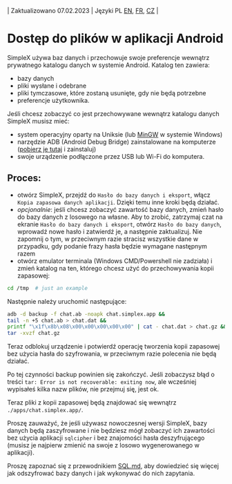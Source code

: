 | Zaktualizowano 07.02.2023 | Języki PL [EN](https://github.com/simplex-chat/simplex-chat/blob/stable/docs/ANDROID.md), [FR](https://github.com/simplex-chat/simplex-chat/blob/stable/docs/lang/fr/ANDROID.md), [CZ](https://github.com/simplex-chat/simplex-chat/blob/stable/docs/lang/cz/ANDROID.md) |

# Dostęp do plików w aplikacji Android

SimpleX używa baz danych i przechowuje swoje preferencje wewnątrz prywatnego katalogu danych w systemie Android. Katalog ten zawiera:
- bazy danych
- pliki wysłane i odebrane
- pliki tymczasowe, które zostaną usunięte, gdy nie będą potrzebne
- preferencje użytkownika.


Jeśli chcesz zobaczyć co jest przechowywane wewnątrz katalogu danych SimpleX musisz mieć:
- system operacyjny oparty na Uniksie (lub [MinGW](https://www.mingw-w64.org/downloads/) w systemie Windows)
- narzędzie ADB (Android Debug Bridge) zainstalowane na komputerze ([pobierz je tutaj](https://developer.android.com/studio/releases/platform-tools) i zainstaluj)
- swoje urządzenie podłączone przez USB lub Wi-Fi do komputera.

## Proces:
- otwórz SimpleX, przejdź do `Hasło do bazy danych i eksport`, włącz `Kopia zapasowa danych aplikacji`. Dzięki temu inne kroki będą działać.
- _opcjonalnie_: jeśli chcesz zobaczyć zawartość bazy danych, zmień hasło do bazy danych z losowego na własne. Aby to zrobić, zatrzymaj czat na ekranie `Hasło do bazy danych i eksport`, otwórz `Hasło do bazy danych`, wprowadź nowe hasło i zatwierdź je, a następnie zaktualizuj. Nie zapomnij o tym, w przeciwnym razie stracisz wszystkie dane w przypadku, gdy podanie frazy hasła będzie wymagane następnym razem
- otwórz emulator terminala (Windows CMD/Powershell nie zadziała) i zmień katalog na ten, którego chcesz użyć do przechowywania kopii zapasowej:

```bash
cd /tmp  # just an example
```
Następnie należy uruchomić następujące:
```bash
adb -d backup -f chat.ab -noapk chat.simplex.app &&
tail -n +5 chat.ab > chat.dat &&
printf "\x1f\x8b\x08\x00\x00\x00\x00\x00" | cat - chat.dat > chat.gz &&
tar -xvzf chat.gz
```

Teraz odblokuj urządzenie i potwierdź operację tworzenia kopii zapasowej bez użycia hasła do szyfrowania, w przeciwnym razie polecenia nie będą działać.

Po tej czynności backup powinien się zakończyć. Jeśli zobaczysz błąd o treści `tar: Error is not recoverable: exiting now`, ale wcześniej wypisałeś kilka nazw plików, nie przejmuj się, jest ok.

Teraz pliki z kopii zapasowej będą znajdować się wewnątrz `./apps/chat.simplex.app/`.

Proszę zauważyć, że jeśli używasz nowoczesnej wersji SimpleX, bazy danych będą zaszyfrowane i nie będziesz mógł zobaczyć ich zawartości bez użycia aplikacji `sqlcipher` i bez znajomości hasła deszyfrującego (musisz je najpierw zmienić na swoje z losowo wygenerowanego w aplikacji).

Proszę zapoznać się z przewodnikiem [SQL.md](https://github.com/simplex-chat/simplex-chat/blob/stable/docs/lang/pl/docs/SQL.md), aby dowiedzieć się więcej jak odszyfrować bazy danych i jak wykonywać do nich zapytania.
